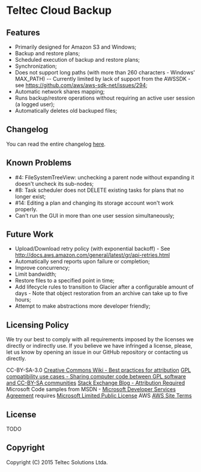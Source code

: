# Teltec Cloud Backup

## Features

- Primarily designed for Amazon S3 and Windows;
- Backup and restore plans;
- Scheduled execution of backup and restore plans;
- Synchronization;
- Does not support long paths (with more than 260 characters - Windows' MAX_PATH) -- Currently limited by lack of support from the AWSSDK - see https://github.com/aws/aws-sdk-net/issues/294;
- Automatic network shares mapping;
- Runs backup/restore operations without requiring an active user session (a logged user);
- Automatically deletes old backuped files;

## Changelog

You can read the entire changelog [here](CHANGELOG.md).

## Known Problems

- \#4: FileSystemTreeView: unchecking a parent node without expanding it doesn't uncheck its sub-nodes;
- \#8: Task scheduler does not DELETE existing tasks for plans that no longer exist;
- \#14: Editing a plan and changing its storage account won't work properly.
- Can't run the GUI in more than one user session simultaneously;

## Future Work

- Upload/Download retry policy (with exponential backoff) - See http://docs.aws.amazon.com/general/latest/gr/api-retries.html
- Automatically send reports upon failure or completion;
- Improve concurrency;
- Limit bandwidth;
- Restore files to a specified point in time;
- Add lifecycle rules to transition to Glacier after a configurable amount of days - Note that object restoration from an archive can take up to five hours;
- Attempt to make abstractions more developer friendly;

## Licensing Policy

We try our best to comply with all requirements imposed by the licenses we directly or indirectly use.
If you believe we have infringed a license, please, let us know by opening an issue in our GitHub repository or contacting us directly.

CC-BY-SA-3.0
	[Creative Commons Wiki - Best practices for attribution](https://wiki.creativecommons.org/wiki/Best_practices_for_attribution#Examples_of_attribution)
	[GPL compatibility use cases - Sharing computer code between GPL software and CC-BY-SA communities](https://wiki.creativecommons.org/wiki/GPL_compatibility_use_cases#Sharing_computer_code_between_GPL_software_and_CC-BY-SA_communities)
	[Stack Exchange Blog - Attribution Required](https://blog.stackexchange.com/2009/06/attribution-required/)
Microsoft
	Code samples from MSDN - [Microsoft Developer Services Agreement](https://msdn.microsoft.com/en-us/cc300389.aspx#D) requires [Microsoft Limited Public License](http://opensource.org/licenses/MS-PL)
AWS
	[AWS Site Terms](http://aws.amazon.com/terms/)

## License

TODO

## Copyright

Copyright (C) 2015 Teltec Solutions Ltda.
